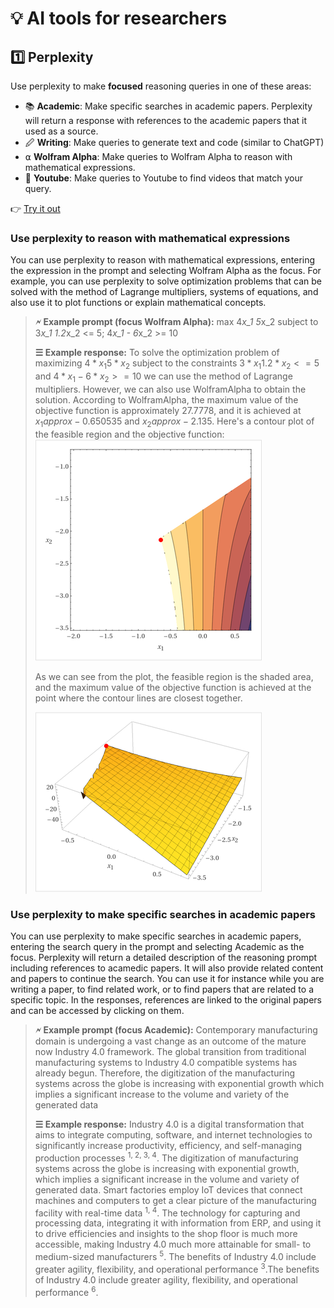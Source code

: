 # 💡 AI tools for researchers

##  1️⃣ Perplexity

Use perplexity to make **focused** reasoning queries in one of these areas: 

- 📚 **Academic**: Make specific searches in academic papers. Perplexity will return a response with references to the academic papers that it used as a source.
- 🖉 **Writing**: Make queries to generate text and code (similar to ChatGPT)
- ⍺ **Wolfram Alpha**: Make queries to Wolfram Alpha to reason with mathematical expressions.
- 📼 **Youtube**: Make queries to Youtube to find videos that match your query.

👉 [Try it out](https://perplexity.ai/)

### Use perplexity to reason with mathematical expressions
You can use perplexity to reason with mathematical expressions, entering the expression in the prompt and selecting Wolfram Alpha as the focus. 
For example, you can use perplexity to solve optimization problems that can be solved with the method of Lagrange multipliers, systems of equations, and also use it to plot functions or explain mathematical concepts.

> **🗲 Example prompt (focus Wolfram Alpha):** max 4*x_1 5*x_2 subject to 3*x_1 1.2*x_2 <= 5; 4*x_1 - 6*x_2 >= 10
> 
> **☰ Example response:**  To solve the optimization problem of maximizing $4*x_1 5*x_2$ subject to the constraints $3*x_1 1.2*x_2 <= 5$ and $4*x_1 - 6*x_2 >= 10$ we can use the method of Lagrange multipliers. However, we can also use WolframAlpha to obtain the solution. According to WolframAlpha, the maximum value of the objective function is approximately 27.7778, and it is achieved at $x_1 approx -0.650535$ and $x_2 approx -2.135$. Here's a contour plot of the feasible region and the objective function: 
> ![img.png](img.png)
> 
> As we can see from the plot, the feasible region is the shaded area, and the maximum value of the objective function is achieved at the point where the contour lines are closest together.
> 
> ![img_1.png](img_1.png)

### Use perplexity to make specific searches in academic papers
You can use perplexity to make specific searches in academic papers, entering the search query in the prompt and 
selecting Academic as the focus. Perplexity will return a detailed description of the reasoning prompt including references to acamedic papers. It will also provide related content and papers to continue the search.
You can use it for instance while you are writing a paper, to find related work, or to find papers that are related to a specific topic. In the responses, references are linked to the original papers and can be accessed by clicking on them.


> **🗲 Example prompt (focus Academic):** Contemporary manufacturing domain is undergoing a vast change as an outcome of the mature now Industry 4.0 framework. The global transition from traditional manufacturing systems to Industry 4.0 compatible systems has already begun. Therefore, the digitization of the manufacturing systems across the globe is increasing with exponential growth which implies a significant increase to the volume and variety of the generated data
> 
> **☰ Example response:** Industry 4.0 is a digital transformation that aims to integrate computing, software, and internet technologies to significantly increase productivity, efficiency, and self-managing production processes <sup>1, 2, 3, 4</sup>. The digitization of manufacturing systems across the globe is increasing with exponential growth, which implies a significant increase in the volume and variety of generated data.
Smart factories employ IoT devices that connect machines and computers to get a clear picture of the manufacturing facility with real-time data <sup>1, 4</sup>. The technology for capturing and processing data, integrating it with information from ERP, and using it to drive efficiencies and insights to the shop floor is much more accessible, making Industry 4.0 much more attainable for small- to medium-sized manufacturers <sup>5</sup>. The benefits of Industry 4.0 include greater agility, flexibility, and operational performance <sup>3</sup>.The benefits of Industry 4.0 include greater agility, flexibility, and operational performance <sup>6</sup>.
